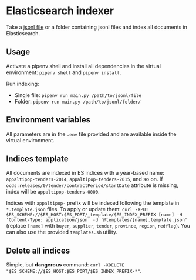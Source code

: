 # Elasticsearch indexer

Take a [jsonl file](http://jsonlines.org/) or a folder containing jsonl files and index all documents in Elasticsearch.

## Usage

Activate a pipenv shell and install all dependencies in the virtual environment: `pipenv shell` and `pipenv install`.

Run indexing:

- Single file: `pipenv run main.py /path/to/jsonl/file`
- Folder: `pipenv run main.py /path/to/jsonl/folder/`

## Environment variables

All parameters are in the `.env` file provided and are available inside the virtual environment.

## Indices template

All documents are indexed in ES indices with a year-based name: `appaltipop-tenders-2014`, `appaltipop-tenders-2015`, and so on. If `ocds:releases/0/tender/contractPeriod/startDate` attribute is missing, index will be `appaltipop-tenders-0000`.

Indices with `appaltipop-` prefix will be indexed following the template in `*.template.json` files. To apply or update them: `curl -XPUT $ES_SCHEME://$ES_HOST:$ES_PORT/_template/$ES_INDEX_PREFIX-[name] -H 'Content-Type: application/json' -d '@templates/[name].template.json'` (replace `[name]` with `buyer`, `supplier`, `tender`, `province`, `region`, `redflag`). You can also use the provided `templates.sh` utility.

## Delete all indices

Simple, but **dangerous** command: `curl -XDELETE "$ES_SCHEME://$ES_HOST:$ES_PORT/$ES_INDEX_PREFIX-*"`.
